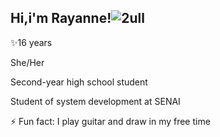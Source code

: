 ## Hi,i'm Rayanne!![2ull](https://github.com/user-attachments/assets/55242831-a1c8-41ce-b6bc-6db0fa8b01e7)

✨16 years


She/Her


Second-year high school student


Student of system development at SENAI


⚡ Fun fact: I play guitar and draw in my free time




<!--
**RayanneP/RayanneP** is a ✨ _special_ ✨ repository because its `README.md` (this file) appears on your GitHub profile.

Here are some ideas to get you started:

- 🔭 I’m currently working on ...
- 🌱 I’m currently learning ...
- 👯 I’m looking to collaborate on ...
- 🤔 I’m looking for help with ...
- 💬 Ask me about ...
- 📫 How to reach me: ...
- 😄 Pronouns: ...
- ⚡ Fun fact: ...
-->

